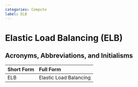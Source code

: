 ```yaml
---
categories: Compute
label: ELB
---
```


# Elastic Load Balancing (ELB)

## Acronyms, Abbreviations, and Initialisms

Short Form | Full Form
:--- | :---
ELB | Elastic Load Balancing